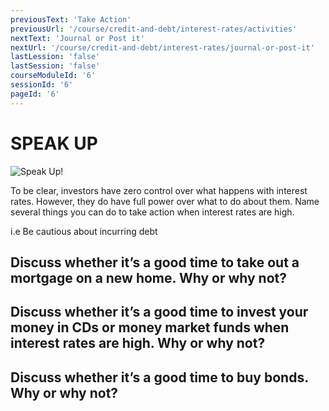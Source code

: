 ```yaml
---
previousText: 'Take Action'
previousUrl: '/course/credit-and-debt/interest-rates/activities'
nextText: 'Journal or Post it'
nextUrl: '/course/credit-and-debt/interest-rates/journal-or-post-it'
lastLession: 'false'
lastSession: 'false'
courseModuleId: '6'
sessionId: '6'
pageId: '6'
---
```


# SPEAK UP

![Speak Up!](/assets/img/lets-talk-about-it.png)

To be clear, investors have zero control over what happens with interest rates. However, they do have full power over what to do about them. Name several things you can do to take action when interest rates are high.

i.e Be cautious about incurring debt

## Discuss whether it’s a good time to take out a mortgage on a new home. Why or why not?

<sparkle-feed-post assignment-name="Discuss whether it’s a good time to take out a mortgage on a new home. Why or why not?" ></sparkle-feed-post>

## Discuss whether it’s a good time to invest your money in CDs or money market funds when interest rates are high. Why or why not?

<sparkle-feed-post assignment-name="Discuss whether it’s a good time to invest your money in CDs or money market funds when interest rates are high. Why or why not?" ></sparkle-feed-post>

## Discuss whether it’s a good time to buy bonds. Why or why not?

<sparkle-feed-post assignment-name="Discuss whether it’s a good time to buy bonds. Why or why not?" ></sparkle-feed-post>
